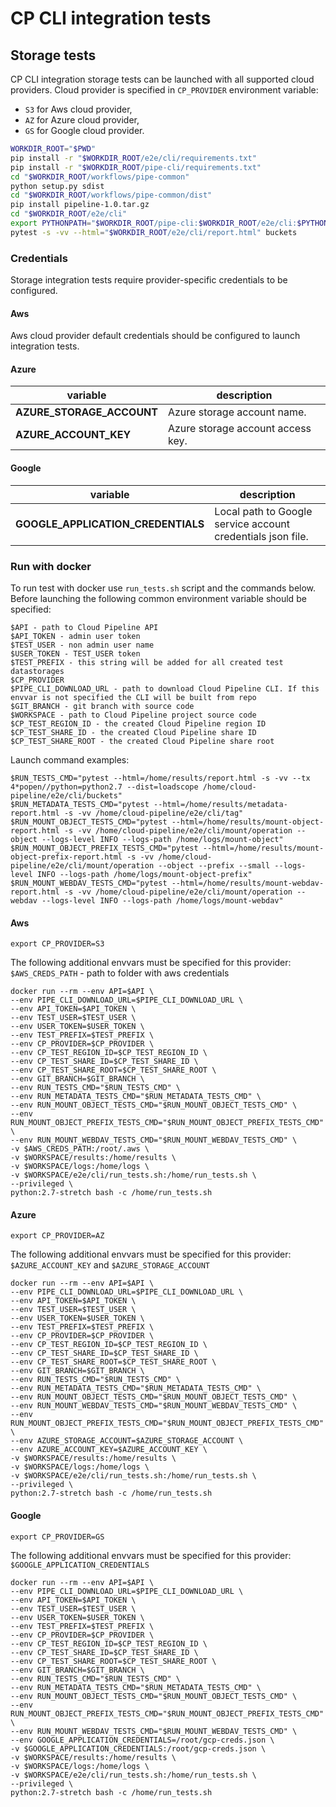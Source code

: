 # CP CLI integration tests

## Storage tests

CP CLI integration storage tests can be launched with all supported cloud providers. Cloud provider
is specified in `CP_PROVIDER` environment variable:

- `S3` for Aws cloud provider,
- `AZ` for Azure cloud provider,
- `GS` for Google cloud provider.

```bash
WORKDIR_ROOT="$PWD"
pip install -r "$WORKDIR_ROOT/e2e/cli/requirements.txt"
pip install -r "$WORKDIR_ROOT/pipe-cli/requirements.txt"
cd "$WORKDIR_ROOT/workflows/pipe-common"
python setup.py sdist
cd "$WORKDIR_ROOT/workflows/pipe-common/dist"
pip install pipeline-1.0.tar.gz
cd "$WORKDIR_ROOT/e2e/cli"
export PYTHONPATH="$WORKDIR_ROOT/pipe-cli:$WORKDIR_ROOT/e2e/cli:$PYTHONPATH"
pytest -s -vv --html="$WORKDIR_ROOT/e2e/cli/report.html" buckets
```

### Credentials

Storage integration tests require provider-specific credentials to be configured.

#### Aws

Aws cloud provider default credentials should be configured to launch integration tests.

#### Azure

| variable | description |
| -------- | ----------- |
| **AZURE_STORAGE_ACCOUNT** | Azure storage account name. |
| **AZURE_ACCOUNT_KEY** | Azure storage account access key. |

#### Google

| variable | description |
| -------- | ----------- |
| **GOOGLE_APPLICATION_CREDENTIALS** | Local path to Google service account credentials json file. |

### Run with docker

To run test with docker use `run_tests.sh` script and the commands below. Before launching the following common 
environment variable should be specified:

```
$API - path to Cloud Pipeline API
$API_TOKEN - admin user token
$TEST_USER - non admin user name
$USER_TOKEN - TEST_USER token
$TEST_PREFIX - this string will be added for all created test datastorages
$CP_PROVIDER
$PIPE_CLI_DOWNLOAD_URL - path to download Cloud Pipeline CLI. If this envvar is not specified the CLI will be built from repo
$GIT_BRANCH - git branch with source code
$WORKSPACE - path to Cloud Pipeline project source code
$CP_TEST_REGION_ID - the created Cloud Pipeline region ID
$CP_TEST_SHARE_ID - the created Cloud Pipeline share ID
$CP_TEST_SHARE_ROOT - the created Cloud Pipeline share root
```

Launch command examples:
```
$RUN_TESTS_CMD="pytest --html=/home/results/report.html -s -vv --tx 4*popen//python=python2.7 --dist=loadscope /home/cloud-pipeline/e2e/cli/buckets"
$RUN_METADATA_TESTS_CMD="pytest --html=/home/results/metadata-report.html -s -vv /home/cloud-pipeline/e2e/cli/tag"
$RUN_MOUNT_OBJECT_TESTS_CMD="pytest --html=/home/results/mount-object-report.html -s -vv /home/cloud-pipeline/e2e/cli/mount/operation --object --logs-level INFO --logs-path /home/logs/mount-object"
$RUN_MOUNT_OBJECT_PREFIX_TESTS_CMD="pytest --html=/home/results/mount-object-prefix-report.html -s -vv /home/cloud-pipeline/e2e/cli/mount/operation --object --prefix --small --logs-level INFO --logs-path /home/logs/mount-object-prefix"
$RUN_MOUNT_WEBDAV_TESTS_CMD="pytest --html=/home/results/mount-webdav-report.html -s -vv /home/cloud-pipeline/e2e/cli/mount/operation --webdav --logs-level INFO --logs-path /home/logs/mount-webdav"
```

#### Aws

``
export CP_PROVIDER=S3
``

The following additional envvars must be specified for this provider:
`$AWS_CREDS_PATH` - path to folder with aws credentials

```
docker run --rm --env API=$API \
--env PIPE_CLI_DOWNLOAD_URL=$PIPE_CLI_DOWNLOAD_URL \
--env API_TOKEN=$API_TOKEN \
--env TEST_USER=$TEST_USER \
--env USER_TOKEN=$USER_TOKEN \
--env TEST_PREFIX=$TEST_PREFIX \
--env CP_PROVIDER=$CP_PROVIDER \
--env CP_TEST_REGION_ID=$CP_TEST_REGION_ID \
--env CP_TEST_SHARE_ID=$CP_TEST_SHARE_ID \
--env CP_TEST_SHARE_ROOT=$CP_TEST_SHARE_ROOT \
--env GIT_BRANCH=$GIT_BRANCH \
--env RUN_TESTS_CMD="$RUN_TESTS_CMD" \
--env RUN_METADATA_TESTS_CMD="$RUN_METADATA_TESTS_CMD" \
--env RUN_MOUNT_OBJECT_TESTS_CMD="$RUN_MOUNT_OBJECT_TESTS_CMD" \
--env RUN_MOUNT_OBJECT_PREFIX_TESTS_CMD="$RUN_MOUNT_OBJECT_PREFIX_TESTS_CMD" \
--env RUN_MOUNT_WEBDAV_TESTS_CMD="$RUN_MOUNT_WEBDAV_TESTS_CMD" \
-v $AWS_CREDS_PATH:/root/.aws \
-v $WORKSPACE/results:/home/results \
-v $WORKSPACE/logs:/home/logs \
-v $WORKSPACE/e2e/cli/run_tests.sh:/home/run_tests.sh \
--privileged \
python:2.7-stretch bash -c /home/run_tests.sh
```

#### Azure

``
export CP_PROVIDER=AZ
``

The following additional envvars must be specified for this provider:
`$AZURE_ACCOUNT_KEY` and `$AZURE_STORAGE_ACCOUNT`

```
docker run --rm --env API=$API \
--env PIPE_CLI_DOWNLOAD_URL=$PIPE_CLI_DOWNLOAD_URL \
--env API_TOKEN=$API_TOKEN \
--env TEST_USER=$TEST_USER \
--env USER_TOKEN=$USER_TOKEN \
--env TEST_PREFIX=$TEST_PREFIX \
--env CP_PROVIDER=$CP_PROVIDER \
--env CP_TEST_REGION_ID=$CP_TEST_REGION_ID \
--env CP_TEST_SHARE_ID=$CP_TEST_SHARE_ID \
--env CP_TEST_SHARE_ROOT=$CP_TEST_SHARE_ROOT \
--env GIT_BRANCH=$GIT_BRANCH \
--env RUN_TESTS_CMD="$RUN_TESTS_CMD" \
--env RUN_METADATA_TESTS_CMD="$RUN_METADATA_TESTS_CMD" \
--env RUN_MOUNT_OBJECT_TESTS_CMD="$RUN_MOUNT_OBJECT_TESTS_CMD" \
--env RUN_MOUNT_WEBDAV_TESTS_CMD="$RUN_MOUNT_WEBDAV_TESTS_CMD" \
--env RUN_MOUNT_OBJECT_PREFIX_TESTS_CMD="$RUN_MOUNT_OBJECT_PREFIX_TESTS_CMD" \
--env AZURE_STORAGE_ACCOUNT=$AZURE_STORAGE_ACCOUNT \
--env AZURE_ACCOUNT_KEY=$AZURE_ACCOUNT_KEY \
-v $WORKSPACE/results:/home/results \
-v $WORKSPACE/logs:/home/logs \
-v $WORKSPACE/e2e/cli/run_tests.sh:/home/run_tests.sh \
--privileged \
python:2.7-stretch bash -c /home/run_tests.sh
```

#### Google

``
export CP_PROVIDER=GS
``

The following additional envvars must be specified for this provider:
`$GOOGLE_APPLICATION_CREDENTIALS`

```
docker run --rm --env API=$API \
--env PIPE_CLI_DOWNLOAD_URL=$PIPE_CLI_DOWNLOAD_URL \
--env API_TOKEN=$API_TOKEN \
--env TEST_USER=$TEST_USER \
--env USER_TOKEN=$USER_TOKEN \
--env TEST_PREFIX=$TEST_PREFIX \
--env CP_PROVIDER=$CP_PROVIDER \
--env CP_TEST_REGION_ID=$CP_TEST_REGION_ID \
--env CP_TEST_SHARE_ID=$CP_TEST_SHARE_ID \
--env CP_TEST_SHARE_ROOT=$CP_TEST_SHARE_ROOT \
--env GIT_BRANCH=$GIT_BRANCH \
--env RUN_TESTS_CMD="$RUN_TESTS_CMD" \
--env RUN_METADATA_TESTS_CMD="$RUN_METADATA_TESTS_CMD" \
--env RUN_MOUNT_OBJECT_TESTS_CMD="$RUN_MOUNT_OBJECT_TESTS_CMD" \
--env RUN_MOUNT_OBJECT_PREFIX_TESTS_CMD="$RUN_MOUNT_OBJECT_PREFIX_TESTS_CMD" \
--env RUN_MOUNT_WEBDAV_TESTS_CMD="$RUN_MOUNT_WEBDAV_TESTS_CMD" \
--env GOOGLE_APPLICATION_CREDENTIALS=/root/gcp-creds.json \
-v $GOOGLE_APPLICATION_CREDENTIALS:/root/gcp-creds.json \
-v $WORKSPACE/results:/home/results \
-v $WORKSPACE/logs:/home/logs \
-v $WORKSPACE/e2e/cli/run_tests.sh:/home/run_tests.sh \
--privileged \
python:2.7-stretch bash -c /home/run_tests.sh
```
